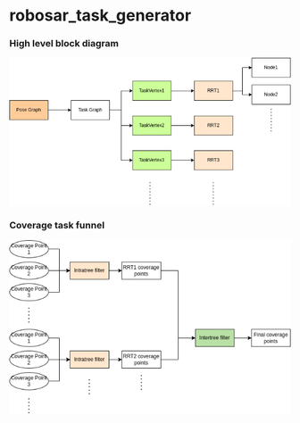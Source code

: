 # robosar_task_generator

### High level block diagram
![Rest/API](./task_generator.drawio.png)

### Coverage task funnel
![Rest/API](./coverage_task_filter.drawio.png)
